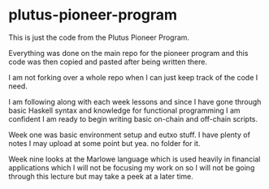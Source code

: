 # plutus-pioneer-program
This is just the code from the Plutus Pioneer Program. 

Everything was done on the main repo for the pioneer program and this code was then copied and pasted after being written there. 

I am not forking over a whole repo when I can just keep track of the code I need.

I am following along with each week lessons and since I have gone through basic Haskell syntax and knowledge for functional programming I am confident I am ready to begin writing basic on-chain and off-chain scripts.

Week one was basic environment setup and eutxo stuff. I have plenty of notes I may upload at some point but yea. no folder for it. 

Week nine looks at the Marlowe language which is used heavily in financial applications which I will not be focusing my work on so I will not be going through this lecture but may take a peek at a later time. 

